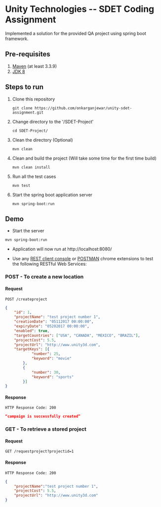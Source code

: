 # Unity Technologies -- SDET Coding Assignment

Implemented a solution for the provided QA project using spring boot framework.


## Pre-requisites

1. [Maven](https://maven.apache.org/download.cgi) (at least 3.3.9)
2. [JDK 8](http://www.oracle.com/technetwork/java/javase/downloads/jdk8-downloads-2133151.html)


## Steps to run

1. Clone this repository
    ```
    git clone https://github.com/onkarganjewar/unity-sdet-assignment.git
    ```
2. Change directory to the '/SDET-Project'
    ```
    cd SDET-Project/
    ```
3. Clean the directory (Optional)
    ```
    mvn clean
    ```
4. Clean and build the project (Will take some time for the first time build)
    ```
    mvn clean install
    ```
5. Run all the test cases
    ```
    mvn test
    ```
6. Start the spring boot application server
    ```
    mvn spring-boot:run
    ```


## Demo

* Start the server
```
mvn spring-boot:run
```

* Application will now run at http://localhost:8080/

* Use any [REST client console](https://chrome.google.com/webstore/detail/rest-console/cokgbflfommojglbmbpenpphppikmonn) or [POSTMAN](https://chrome.google.com/webstore/detail/postman/fhbjgbiflinjbdggehcddcbncdddomop?hl=en) chrome extensions to test the following RESTful Web Services:


### POST - To create a new location

#### Request

```http
POST /createproject
```

```json
{  
    "id": 1,  
    "projectName": "test project number 1",  
    "creationDate": "05112017 00:00:00",  
    "expiryDate": "05202017 00:00:00",  
    "enabled": true,   
    "targetCountries": ["USA", "CANADA", "MEXICO", "BRAZIL"],  
    "projectCost": 5.5,  
    "projectUrl": "http://www.unity3d.com",  
    "targetKeys": [{  
            "number": 25,  
            "keyword": "movie"  
        },  
        {  
            "number": 30,  
            "keyword": "sports"  
        }]  
}

```

#### Response

```
HTTP Response Code: 200
```

```json
“campaign is successfully created”
```



### GET - To retrieve a stored project

#### Request

```http
GET /requestproject?projectid=1
```

#### Response

```
HTTP Response Code: 200
```


```json
{  
    "projectName":"test project number 1",  
    "projectCost": 5.5,  
    "projectUrl": "http://www.unity3d.com"  
}

```

